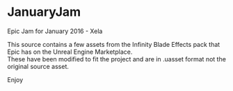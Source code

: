 # JanuaryJam

Epic Jam for January 2016 - Xela

This source contains a few assets from the Infinity Blade Effects pack that Epic has on the Unreal Engine Marketplace.  
These have been modified to fit the project and are in .uasset format not the original source asset.

Enjoy